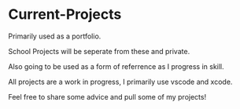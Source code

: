 # Current-Projects


Primarily used as a portfolio.

School Projects will be seperate from these and private.

Also going to be used as a form of referrence as I progress in skill.

All projects are a work in progress, I primarily use vscode and xcode.

Feel free to share some advice and pull some of my projects!
